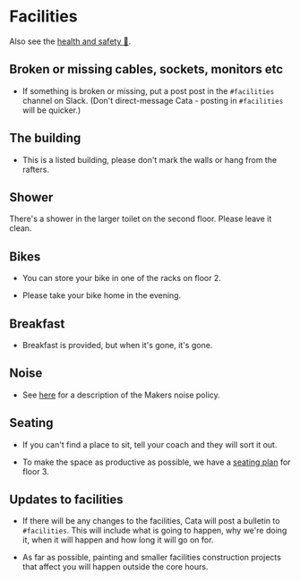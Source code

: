 # Facilities

Also see the [health and safety :pill:](./health_and_safety.md).

## Broken or missing cables, sockets, monitors etc

* If something is broken or missing, put a post post in the `#facilities` channel on Slack.  (Don't direct-message Cata - posting in `#facilities` will be quicker.)

## The building

* This is a listed building, please don't mark the walls or hang from the rafters.

## Shower

There's a shower in the larger toilet on the second floor.  Please leave it clean.

## Bikes

* You can store your bike in one of the racks on floor 2.

* Please take your bike home in the evening.

## Breakfast

* Breakfast is provided, but when it's gone, it's gone.

## Noise

* See [here](./low_noise_policy.md) for a description of the Makers noise policy.

## Seating

* If you can't find a place to sit, tell your coach and they will sort it out.

* To make the space as productive as possible, we have a [seating plan](https://github.com/makersacademy/course/blob/master/pills/seating_plan.md) for floor 3.

## Updates to facilities

* If there will be any changes to the facilities, Cata will post a bulletin to `#facilities`.  This will include what is going to happen, why we're doing it, when it will happen and how long it will go on for.

* As far as possible, painting and smaller facilities construction projects that affect you will happen outside the core hours.
